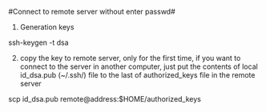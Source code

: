#Connect to remote server without enter passwd#
1. Generation keys 

ssh-keygen -t dsa

2. copy the key to remote server, only for the first time, if you want to connect to the server in another computer, just put the contents of local id_dsa.pub (~/.ssh/) file to the last of authorized_keys file in the remote server

scp id_dsa.pub remote@address:$HOME/authorized_keys
